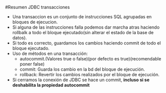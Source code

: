 #Resumen JDBC transacciones

- Una transaccion es un conjunto de instrucciones SQL agrupadas 
en bloques de ejecucion.
- Si alguna de las instrucciones falla podemos dar marcha atras haciendo rollbalk a todo 
el bloque ejecutado(sin alterar el estado de la base de datos).
- Si todo es correcto, guardamos los cambios haciendo commit de todo el bloque ejecutado.
- Uso de métodos en una transacción:
    - autocommit.(Valores true o false)(por defecto es true)(recomendable poner false)
    - commit: Guarda los cambio en la bd del bloque de ejecución.
    - rollback: Revertir los cambios realizados por el bloque de ejecución.
- Si cerramos la conexión de JDBC se hace un commit, 
**incluso si se deshabilita la propiedad autocommit** 





